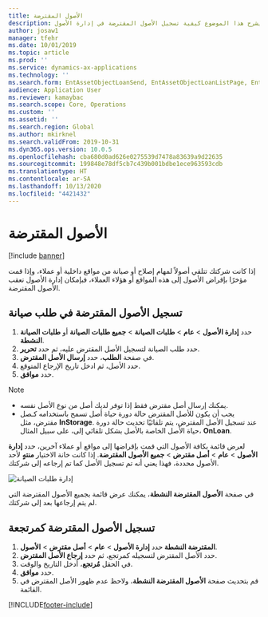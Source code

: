 ```yaml
---
title: الأصول المقترضة
description: يشرح هذا الموضوع كيفية تسجيل الأصول المقترضة في إدارة الأصول.
author: josaw1
manager: tfehr
ms.date: 10/01/2019
ms.topic: article
ms.prod: ''
ms.service: dynamics-ax-applications
ms.technology: ''
ms.search.form: EntAssetObjectLoanSend, EntAssetObjectLoanListPage, EntAssetObjectLoanReturn, EntAssetObjectLoanInfoPart
audience: Application User
ms.reviewer: kamaybac
ms.search.scope: Core, Operations
ms.custom: ''
ms.assetid: ''
ms.search.region: Global
ms.author: mkirknel
ms.search.validFrom: 2019-10-31
ms.dyn365.ops.version: 10.0.5
ms.openlocfilehash: cba680d0ad626e0275539d7478a83639a9d22635
ms.sourcegitcommit: 199848e78df5cb7c439b001bdbe1ece963593cdb
ms.translationtype: HT
ms.contentlocale: ar-SA
ms.lasthandoff: 10/13/2020
ms.locfileid: "4421432"
---
```

# <a name="asset-loans"></a>الأصول المقترضة

[!include [banner](../../includes/banner.md)]

 

إذا كانت شركتك تتلقي أصولاً لمهام إصلاح أو صيانة من مواقع داخلية أو عملاء، وإذا قمت مؤخرًا بإقراض الأصول إلى هذه المواقع أو هؤلاء العملاء، فبإمكان إدارة الأصول تعقب الأصول المقترضة.

## <a name="register-asset-loans-on-a-maintenance-request"></a>تسجيل الأصول المقترضة في طلب صيانة

1. حدد **إدارة الأصول** \> **عام** \> **طلبات الصيانة** \> **جميع طلبات الصيانة** أو **طلبات الصيانة النشطة**.
2. حدد طلب الصيانة لتسجيل الأصل المقترض عليه، ثم حدد **تحرير**.
3. في صفحة **الطلب**، حدد **إرسال الأصل المقترض**.
4. حدد الأصل، ثم ادخل تاريخ الإرجاع المتوقع.
5. حدد **موافق**.

> [!NOTE]
> - يمكنك إرسال أصل مقترض فقط إذا توفر لديك أصل من نوع الأصل نفسه.
> - يجب أن يكون للأصل المقترض حالة دورة حياة أصل تسمح باستخدامه كـصل مقترض، مثل **InStorage**. عند تسجيل الأصل المقترض، يتم تلقائيًا تحديث حالة دورة حياة الأصل الخاصة بالأصل بشكل تلقائي إلى، على سبيل المثال، **OnLoan**.

لعرض قائمة بكافة الأصول التي قمت بإقراضها إلى مواقع أو عملاء آخرين، حدد **إدارة الأصول** \> **عام** \> **أصل مقترض** \> **جميع الأصول المقترضة**. إذا كانت خانة الاختيار **منتهٍ** لأحد الأصول محددة، فهذا يعني أنه تم تسجيل الأصل كما تم إرجاعه إلى شركتك.

![إدارة طلبات الصيانة](media/06-manage-maintenance-requests.png)

في صفحة **الأصول المقترضة النشطة**، يمكنك عرض قائمة بجميع الأصول المقترضة التي لم يتم إرجاعها بعد إلى شركتك.

## <a name="register-loan-assets-as-returned"></a>تسجيل الأصول المقترضة كمرتجعة

1. حدد **إدارة الأصول** \> **عام** \> **أصل مقترض** \> **الأصول‏‎ المقترضة النشطة**.
2. حدد الأصل المقترض لتسجيله كمرتجع، ثم حدد **إرجاع الأصل المقترض**.
3. في الحقل **مُرتجع‬**، أدخل التاريخ والوقت.
4. حدد **موافق**.
5. قم بتحديث صفحة **الأصول المقترضة النشطة**، ولاحظ عدم ظهور الأصل المقترض في القائمة.


[!INCLUDE[footer-include](../../../includes/footer-banner.md)]